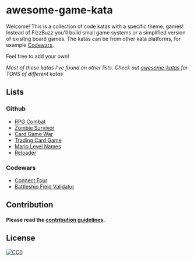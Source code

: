 # awesome-game-kata

Welcome! This is a collection of code katas with a specific theme, games! Instead of FizzBuzz you'll build small game systems or a simplified version of exisitng board games. The katas can be from other kata platforms, for example [Codewars](https://www.codewars.com/).

Feel free to add your own!

_Most of these katas I've found on other lists. Check out [awesome-katas](https://github.com/gamontal/awesome-katas) for TONS of different katas_

## Lists

### Github

- [RPG Combat](https://github.com/ardalis/kata-catalog/blob/main/katas/RPG%20Combat.md)
- [Zombie Survivor](https://github.com/ardalis/kata-catalog/blob/main/katas/Zombie%20Survivors.md)
- [Card Game War](https://github.com/gigasquid/wonderland-clojure-katas/tree/master/card-game-war)
- [Trading Card Game](https://github.com/bkimminich/kata-tcg)
- [Mario Level Names](/katas/mario-level-names.md)
- [Reloader](/katas/reloader-kata.md)

### Codewars

- [Connect Four](https://www.codewars.com/kata/56882731514ec3ec3d000009)
- [Battleship Field Validator](https://www.codewars.com/kata/52bb6539a4cf1b12d90005b7)

## Contribution
  
#### Please read the [contribution guidelines](https://github.com/adrocodes/awesome-game-kata/blob/main/CONTRIBUTING.md).

## License

[![CC0](https://i.creativecommons.org/p/zero/1.0/88x31.png)](https://creativecommons.org/publicdomain/zero/1.0/)
